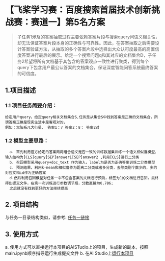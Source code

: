 # 【飞桨学习赛：百度搜索首届技术创新挑战赛：赛道一】第5名方案
> 子任务1涉及的答案抽取过程主要依赖答案片段与搜索query间语义相关性，却无法保证答案片段本身的正确性与可靠性。因此，在答案抽取之后需要设计答案验证方法，从抽取的多个答案片段中选择出大众认可度最高的高置信度答案进行最后的展示。给定一个搜索问题q和其对应的文档集合D，子任务2希望将所有文档基于其包含的答案观点一致性进行聚类，得到每个query下包含用户最公认答案的文档集合，保证深度智能问答系统最终答案的可信度。

## 1.项目描述
### 1.1 项目任务简要介绍：
```
给定用户query，给定query相关文档集合S,任务是从集合S中找到答案是正确的文档集合，所谓答案正确是现实生活中是客观对的，
例如：太阳系几大行星， 答案1：7 答案2：8； 答案2对
```
### 1.2 模型主要思路：
```
  a. 首先利用官方给定的答案两两组合语义是否一致的训练数据集训练一个语义相似度模型，输入结构为[CLS]query[SEP]answer1[SEP]answer2 ,利用[CLS]进行二分类
  b. 召回模型采用query+doc_text 作为输入，label为是否为正确答案训练二分类模型
  c. 预测结果，利用k-mean和相似度作为距离二分类或者多分类，去除类别个数少的，多的对应文档id作为正确答案
  d.然后利用召回模型对任务一中不包含答案的文档进行预测，标签为1的文档进行召回，最终得到提交文件，在第一次训练进行参数调节后，分数直接为0.786;
  之后就没有找到更好的方法继续提高
```
## 2. 项目结构

 与任务一目录结构类似，请参考:
   [任务一链接](https://github.com/chenmingwei00/Baidu-Search-Track-1)

## 3. 使用方式
 a. 使用方式可以直接运行本项目的AISTudio上的项目，生成新的副本，按照main.ipynb顺序指导运行生成提交文件
 b. 在AI Studio上[运行本项目](https://github.com/chenmingwei00/Baidu-Search-Track-1-2)  
